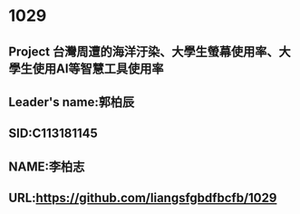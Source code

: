 # 1029
## Project 台灣周遭的海洋汙染、大學生螢幕使用率、大學生使用AI等智慧工具使用率
## Leader's name:郭柏辰
## SID:C113181145
## NAME:李柏志
## URL:https://github.com/liangsfgbdfbcfb/1029
